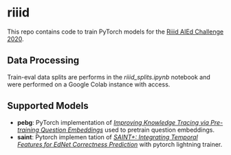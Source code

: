 # riiid


This repo contains code to train PyTorch models for the [Riiid AIEd Challenge 2020](https://www.kaggle.com/c/riiid-test-answer-prediction).

## Data Processing

Train-eval data splits are performs in the *riiid_splits.ipynb* notebook and were performed on a Google Colab instance with access.

## Supported Models

* **pebg**: PyTorch implementation of [*Improving Knowledge Tracing via Pre-training Question Embeddings*](https://www.ijcai.org/Proceedings/2020/0219.pdf) used to
pretrain question embeddings.
* **saint**: Pytorch implemen tation of [*SAINT+: Integrating Temporal Features for EdNet Correctness Prediction*](https://arxiv.org/abs/2010.12042) with pytorch lightning trainer.
